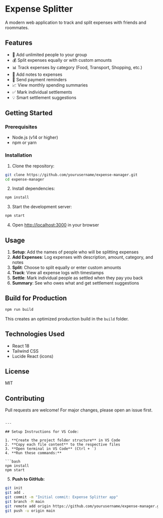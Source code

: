 # Expense Splitter

A modern web application to track and split expenses with friends and roommates.

## Features

- 🎯 Add unlimited people to your group
- 💰 Split expenses equally or with custom amounts
- 📊 Track expenses by category (Food, Transport, Shopping, etc.)
- 📝 Add notes to expenses
- 🔔 Send payment reminders
- 📈 View monthly spending summaries
- ✅ Mark individual settlements
- 💡 Smart settlement suggestions

## Getting Started

### Prerequisites

- Node.js (v14 or higher)
- npm or yarn

### Installation

1. Clone the repository:
```bash
git clone https://github.com/yourusername/expense-manager.git
cd expense-manager
```

2. Install dependencies:
```bash
npm install
```

3. Start the development server:
```bash
npm start
```

4. Open [http://localhost:3000](http://localhost:3000) in your browser

## Usage

1. **Setup**: Add the names of people who will be splitting expenses
2. **Add Expenses**: Log expenses with description, amount, category, and notes
3. **Split**: Choose to split equally or enter custom amounts
4. **Track**: View all expense logs with timestamps
5. **Settle**: Mark individual people as settled when they pay you back
6. **Summary**: See who owes what and get settlement suggestions

## Build for Production

```bash
npm run build
```

This creates an optimized production build in the `build` folder.

## Technologies Used

- React 18
- Tailwind CSS
- Lucide React (icons)

## License

MIT

## Contributing

Pull requests are welcome! For major changes, please open an issue first.
```

---

## Setup Instructions for VS Code:

1. **Create the project folder structure** in VS Code
2. **Copy each file content** to the respective files
3. **Open terminal in VS Code** (Ctrl + `)
4. **Run these commands:**

```bash
npm install
npm start
```

5. **Push to GitHub:**

```bash
git init
git add .
git commit -m "Initial commit: Expense Splitter app"
git branch -M main
git remote add origin https://github.com/yourusername/expense-manager.git
git push -u origin main


